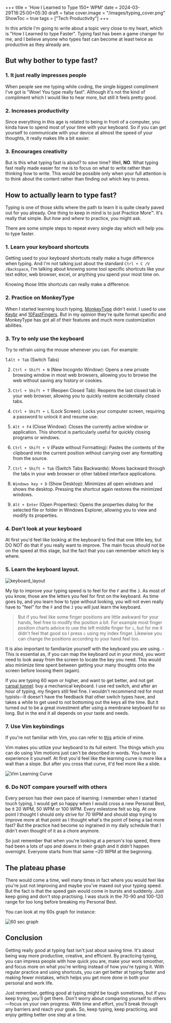 +++
title = 'How I Learned to Type 150+ WPM'
date = 2024-03-29T16:25:00+05:30
draft = false
cover.image = "/images/typing_cover.png"
ShowToc = true
tags = ["Tech Productivity"]
+++

In this article I'm going to write about a topic very close to my heart, which is "How I Learned to type Faster". Typing fast has been a game changer for me, and I believe anyone who types fast can become at least twice as productive as they already are.

## But why bother to type fast?

### 1. It just really impresses people

When people see me typing while coding, the single biggest compliment I've got is "Wow! You type really fast". Although it's not the kind of compliment which I would like to hear more, but still it feels pretty good.

### 2. Increases productivity

Since everything in this age is related to being in front of a computer, you kinda have to spend most of your time with your keyboard. So if you can get yourself to communicate with your device at almost the speed of your thoughts, it really makes life a bit easier.

### 3. Encourages creativity

But is this what typing fast is about? to _save_ time? Well, **NO**. What typing fast really made easier for me is to focus on what to write rather than thinking how to write. This would be possible only when your full attention is to think about the content rather than finding out which key to press.

## How to actually learn to type fast?

Typing is one of those skills where the path to learn it is quite clearly paved out for you already.
One thing to keep in mind is to just Practice More&trade;. It's really that simple.
But _how_ and _where_ to practice, you might ask.

There are some simple steps to repeat every single day which will help you to type faster.

### 1. Learn your keyboard shortcuts

Getting used to your keyboard shortcuts really make a huge difference when typing. And I'm not talking just about the standard `Ctrl + C /V /Backspace`, I'm talking about knowing some tool specific shortcuts like your text editor, web browser, excel, or anything you spend your most time on.

Knowing those little shortcuts can really make a difference.

### 2. Practice on MonkeyType

When I started learning touch typing, [MonkeyType](https://monkeytype.com/) didn't exist. I used to use [Keybr](https://www.keybr.com/) and [10FastFingers](https://10fastfingers.com/). But in my opinion they're quite format specific and MonkeyType has got all of their features and much more customization abilities.

### 3. Try to only use the keyboard

Try to refrain using the mouse whenever you can. For example:

1.`Alt + Tab` (Switch Tabs)

2.  `Ctrl + Shift + N` (New Incognito Window): Opens a new private browsing window in most web browsers, allowing you to browse the web without saving any history or cookies.

3.  `Ctrl + Shift + T` (Reopen Closed Tab): Reopens the last closed tab in your web browser, allowing you to quickly restore accidentally closed tabs.

4.  `Ctrl + Shift + L` (Lock Screen): Locks your computer screen, requiring a password to unlock it and resume use.

5.  `Alt + F4` (Close Window): Closes the currently active window or application. This shortcut is particularly useful for quickly closing programs or windows.

6.  `Ctrl + Shift + V` (Paste without Formatting): Pastes the contents of the clipboard into the current position without carrying over any formatting from the source.

7.  `Ctrl + Shift + Tab` (Switch Tabs Backwards): Moves backward through the tabs in your web browser or other tabbed interface applications.

8.  `Windows key + D` (Show Desktop): Minimizes all open windows and shows the desktop. Pressing the shortcut again restores the minimized windows.

9.  `Alt + Enter` (Open Properties): Opens the properties dialog for the selected file or folder in Windows Explorer, allowing you to view and modify its properties.

### 4. Don't look at your keyboard

At first you'd feel like looking at the keyboard to find that one little key, but DO NOT do that if you really want to improve. The main focus should not be on the speed at this stage, but the fact that you can remember which key is where.

### 5. Learn the keyboard layout.

![keyboard_layout](/images/keyboard_layout.png)

My tip to improve your typing speed is to feel for the `F` and the `J`. As most of you know, those are the letters you feel for first on the keyboard. As time goes by, and you learn how to type without looking, you will not even really have to "feel" for the `F` and the `J` you will just learn the keyboard.

> But if you feel like some finger positions are little awkward for your hands, feel free to modify the position a bit. For example most finger position charts advice to use the left middle finger for `c`, but for me it didn't feel that good so I press `c` using my index finger. Likewise you can change the positions according to your hand feel too.

It is also important to familiarize yourself with the keyboard you are using. - This is essential as, if you can map the keyboard out in your mind, you wont need to look away from the screen to locate the key you need. This would also minimize time spent between getting your many thoughts onto the screen before loosing them (again).

If you are typing 60 wpm or higher, and want to get better, and not get [carpal tunnel](https://www.webmd.com/pain-management/carpal-tunnel/carpal-tunnel-syndrome): buy a mechanical keyboard. I use red switch, and after an hour of typing, my fingers still feel fine. I wouldn't recommend red for most typists--It doesn't have the feedback that other switch types have, and takes a while to get used to not bottoming out the keys all the time. But it turned out to be a great investment after using a membrane keyboard for so long. But in the end it all depends on your taste and needs.

### 7. Use Vim keybindings

If you're not familiar with Vim, you can refer to [this](https://jitesh117.github.io/blog/why-i-use-vim-and-why-you-should-too/) article of mine.

Vim makes you utilize your keyboard to its full extent. The things which you can do using Vim motions just can't be described in words. You have to experience it yourself. At first you'd feel like the learning curve is more like a wall than a slope. But after you cross that curve, it'd feel more like a slide.

![Vim Learning Curve](/images/vim_graph.png)

### 6. Do NOT compare yourself with others

Every person has their own pace of learning. I remember when I started touch typing, I would get so happy when I would cross a new Personal Best, be it 20 WPM, 50 WPM or 100 WPM. Every milestone felt so big. At one point I thought I should only strive for 70 WPM and should stop trying to improve more at that point as I thought what's the point of being a tad more fast? But the practice had become so ingrained in my daily schedule that I didn't even thought of it as a chore anymore.

So just remember that when you're looking at a person's top speed, there had been a lots of ups and downs in their graph and it didn't happen overnight. Everyone starts from that same ~20 WPM at the beginning.

## The plateau phase

There would come a time, well many times in fact where you would feel like you're just not improving and maybe you've maxed out your typing speed. But the fact is that the speed gain would come in bursts and suddenly. Just keep going and don't stop practising. I was stuck in the 70-90 and 100-120 range for too long before breaking my Personal Best.

You can look at my 60s graph for instance:

![60 sec graph](/images/60_graph.png)

## Conclusion

Getting really good at typing fast isn't just about saving time. It's about being way more productive, creative, and efficient. By practicing typing, you can impress people with how quick you are, make your work smoother, and focus more on what you're writing instead of how you're typing it. With regular practice and using shortcuts, you can get better at typing faster and making fewer mistakes, which helps you get more done in both your personal and work life.

Just remember, getting good at typing might be tough sometimes, but if you keep trying, you'll get there. Don't worry about comparing yourself to others—focus on your own progress. With time and effort, you'll break through any barriers and reach your goals. So, keep typing, keep practicing, and enjoy getting better one step at a time.
